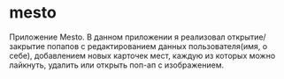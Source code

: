 # mesto
Приложение Mesto. В данном приложении я реализовал открытие/закрытие попапов с редактированием данных пользователя(имя, о себе), добавлением новых карточек мест, каждую из которых можно лайкнуть, удалить или открыть поп-ап с изображением.
